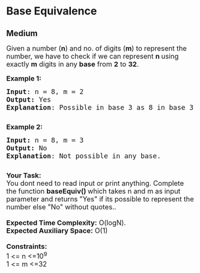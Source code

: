 # Base Equivalence
## Medium
<div class="problems_problem_content__Xm_eO"><p><span style="font-size:18px">Given a number (<strong>n</strong>)&nbsp;and no. of digits (<strong>m</strong>)&nbsp;to represent the number, we have to check if we can represent <strong>n&nbsp;</strong>using exactly <strong>m</strong> digits in any <strong>base</strong> from <strong>2</strong> to <strong>32</strong>.</span><br>
<br>
<span style="font-size:18px"><strong>Example 1:</strong></span></p>

<pre><span style="font-size:18px"><strong>Input</strong>: n = 8, m = 2
<strong>Output:</strong>&nbsp;Yes&nbsp;
<strong>Explanation</strong>: Possible in base 3 as 8 in base 3 is 22.  
</span></pre>

<p><br>
<span style="font-size:18px"><strong>Example 2:</strong></span></p>

<pre><span style="font-size:18px"><strong>Input: </strong>n = 8, m = 3
<strong>Output:&nbsp;</strong>No
<strong>Explanation</strong>: Not possible in any base.</span><span style="font-size:18px"> 
</span></pre>

<p><br>
<span style="font-size:18px"><strong>Your Task:&nbsp;&nbsp;</strong><br>
You dont need to read input or print anything. Complete the function <strong>baseEquiv()&nbsp;</strong>which takes n&nbsp;and m&nbsp;as input parameter and returns "Yes" if its possible to represent the number else "No" without quotes..<br>
<br>
<strong>Expected Time Complexity:</strong> O(logN).<br>
<strong>Expected Auxiliary Space:</strong> O(1)<br>
<br>
<strong>Constraints:</strong><br>
1 &lt;= n&nbsp;&lt;=10<sup>9</sup><br>
1 &lt;= m&nbsp;&lt;=32</span></p>
</div>
